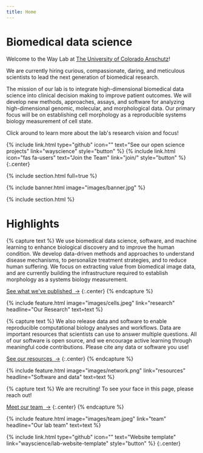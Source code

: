 ```yaml
---
title: Home
---
```


# Biomedical data science

Welcome to the Way Lab at [The University of Colorado Anschutz](https://www.cuanschutz.edu/)!

We are currently hiring curious, compassionate, daring, and meticulous scientists to lead the next generation of biomedical research.

The mission of our lab is to integrate high-dimensional biomedical data science into clinical decision making to improve patient outcomes.
We will develop new methods, approaches, assays, and software for analyzing high-dimensional genomic, molecular, and morphological data.
Our primary focus will be on establishing cell morphology as a reproducible systems biology measurement of cell state.

Click around to learn more about the lab's research vision and focus!

{%
  include link.html
  type="github"
  icon=""
  text="See our open science projects"
  link="wayscience"
  style="button"
%}
{%
  include link.html
  icon="fas fa-users"
  text="Join the Team"
  link="join/"
  style="button"
%}
{:.center}

{% include section.html full=true %}

{% include banner.html image="images/banner.jpg" %}

{% include section.html %}

# Highlights

{% capture text %}
We use biomedical data science, software, and machine learning to enhance biological discovery and to improve the human condition.
We develop data-driven methods and approaches to understand disease mechanisms, to personalize treatment strategies, and to reduce human suffering.
We focus on extracting value from biomedical image data, and are currently building the infrastructure required to establish morphology as a systems biology measurement.

[See what we've published &nbsp;→](research)
{:.center}
{% endcapture %}

{%
  include feature.html
  image="images/cells.jpeg"
  link="research"
  headline="Our Research"
  text=text
%}

{% capture text %}
We also release data and software to enable reproducible computational biology analyses and workflows.
Data are important resources that scientists can use to answer multiple questions.
All of our software is open source, and we encourage active learning through meaningful code contributions.
Please cite any data or software you use!

[See our resources &nbsp;→](resources)
{:.center}
{% endcapture %}

{%
  include feature.html
  image="images/network.png"
  link="resources"
  headline="Software and data"
  text=text
%}

{% capture text %}
We are recruiting!
To see your face in this page, please reach out!

[Meet our team &nbsp;→](team)
{:.center}
{% endcapture %}

{%
  include feature.html
  image="images/team.jpeg"
  link="team"
  headline="Our lab team"
  text=text
%}

{%
  include link.html
  type="github"
  icon=""
  text="Website template"
  link="wayscience/lab-website-template"
  style="button"
%}
{:.center}
